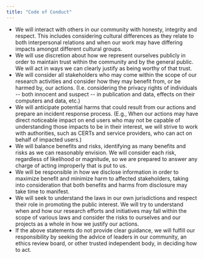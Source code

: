 ```yaml
---
title: "Code of Conduct"
---
```


* We will interact with others in our community with honesty, integrity and respect. This includes considering cultural differences as they relate to both interpersonal relations and when our work may have differing impacts amongst different cultural groups.
* We will use discretion about how we represent ourselves publicly in order to maintain trust within the community and by the general public. We will act in ways we can clearly justify as being worthy of that trust.
* We will consider all stakeholders who may come within the scope of our research activities and consider how they may benefit from, or be harmed by, our actions. (I.e. considering the privacy rights of individuals -- both innocent and suspect -- in publication and data, effects on their computers and data, etc.)
* We will anticipate potential harms that could result from our actions and prepare an incident response process. (E.g., When our actions may have direct noticeable impact on end users who may not be capable of understanding those impacts to be in their interest, we will strive to work with authorities, such as CERTs and service providers, who can act on behalf of impacted users.)
* We will balance benefits and risks, identifying as many benefits and risks as we can reasonably envision. We will consider each risk, regardless of likelihood or magnitude, so we are prepared to answer any charge of acting improperly that is put to us.
* We will be responsible in how we disclose information in order to maximize benefit and minimize harm to affected stakeholders, taking into consideration that both benefits and harms from disclosure may take time to manifest.
* We will seek to understand the laws in our own jurisdictions and respect their role in promoting the public interest. We will try to understand when and how our research efforts and initiatives may fall within the scope of various laws and consider the risks to ourselves and our projects as a whole in how we justify our actions.
* If the above statements do not provide clear guidance, we will fulfill our responsibility by seeking the advice of leaders in our community, an ethics review board, or other trusted independent body, in deciding how to act.